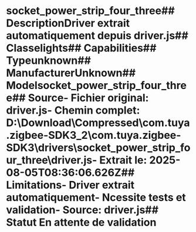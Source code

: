 # socket_power_strip_four_three##  DescriptionDriver extrait automatiquement depuis driver.js##  Classelights##  Capabilities##  Typeunknown##  ManufacturerUnknown##  Modelsocket_power_strip_four_three##  Source- **Fichier original**: driver.js- **Chemin complet**: D:\Download\Compressed\com.tuya.zigbee-SDK3_2\com.tuya.zigbee-SDK3\drivers\socket_power_strip_four_three\driver.js- **Extrait le**: 2025-08-05T08:36:06.626Z##  Limitations- Driver extrait automatiquement- Ncessite tests et validation- Source: driver.js##  Statut En attente de validation